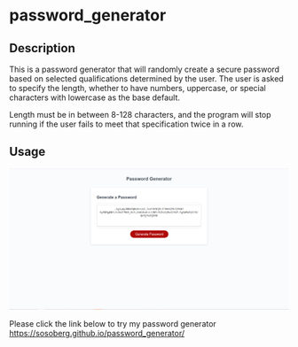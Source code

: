 # password_generator

## Description
This is a password generator that will randomly create a secure password based on selected qualifications determined by the user. The user is asked to specify the length, whether to have numbers, uppercase, or special characters with lowercase as the base default. 

Length must be in between 8-128 characters, and the program will stop running if the user fails to meet that specification twice in a row. 

## Usage

![alt text](assets/images/webpage_image.PNG "Screen Shot of the Finished website")

Please click the link below to try my password generator
<https://sosoberg.github.io/password_generator/>